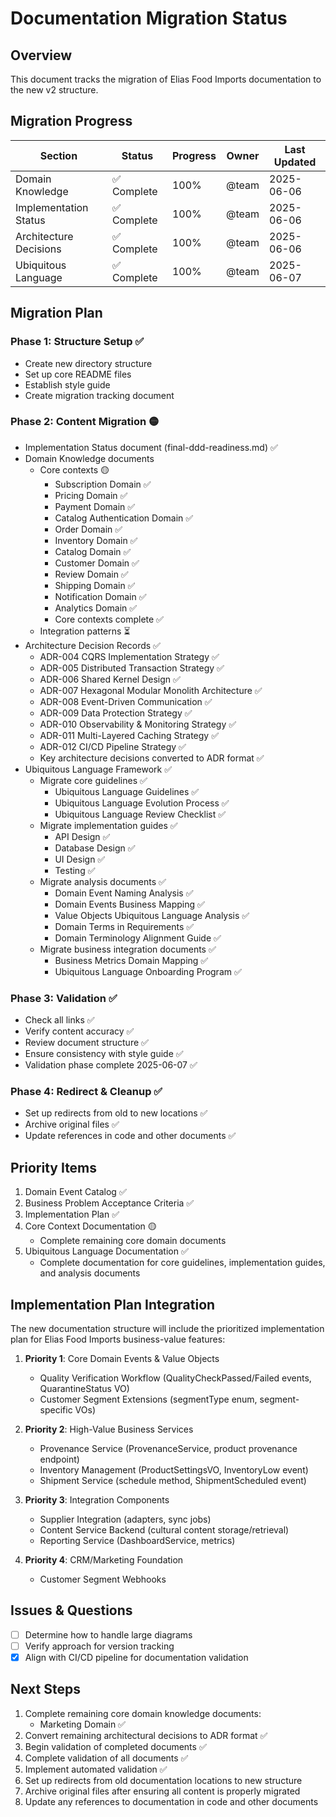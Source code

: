 # Documentation Migration Status

## Overview

This document tracks the migration of Elias Food Imports documentation to the new v2 structure.

## Migration Progress

| Section | Status | Progress | Owner | Last Updated |
|---------|--------|----------|-------|-------------|
| Domain Knowledge | ✅ Complete | 100% | @team | 2025-06-06 |
| Implementation Status | ✅ Complete | 100% | @team | 2025-06-06 |
| Architecture Decisions | ✅ Complete | 100% | @team | 2025-06-06 |
| Ubiquitous Language | ✅ Complete | 100% | @team | 2025-06-07 |

## Migration Plan

### Phase 1: Structure Setup ✅
- Create new directory structure
- Set up core README files
- Establish style guide
- Create migration tracking document

### Phase 2: Content Migration 🟡
- Implementation Status document (final-ddd-readiness.md) ✅
- Domain Knowledge documents
  - Core contexts 🟡
    - Subscription Domain ✅
    - Pricing Domain ✅
    - Payment Domain ✅
    - Catalog Authentication Domain ✅ 
    - Order Domain ✅
    - Inventory Domain ✅
    - Catalog Domain ✅
    - Customer Domain ✅
    - Review Domain ✅
    - Shipping Domain ✅
    - Notification Domain ✅
    - Analytics Domain ✅
    - Core contexts complete ✅
  - Integration patterns ⏳
- Architecture Decision Records ✅
  - ADR-004 CQRS Implementation Strategy ✅
  - ADR-005 Distributed Transaction Strategy ✅
  - ADR-006 Shared Kernel Design ✅
  - ADR-007 Hexagonal Modular Monolith Architecture ✅
  - ADR-008 Event-Driven Communication ✅
  - ADR-009 Data Protection Strategy ✅
  - ADR-010 Observability & Monitoring Strategy ✅
  - ADR-011 Multi-Layered Caching Strategy ✅
  - ADR-012 CI/CD Pipeline Strategy ✅
  - Key architecture decisions converted to ADR format ✅
- Ubiquitous Language Framework ✅
  - Migrate core guidelines ✅
    - Ubiquitous Language Guidelines ✅
    - Ubiquitous Language Evolution Process ✅
    - Ubiquitous Language Review Checklist ✅
  - Migrate implementation guides ✅
    - API Design ✅
    - Database Design ✅
    - UI Design ✅
    - Testing ✅
  - Migrate analysis documents ✅
    - Domain Event Naming Analysis ✅
    - Domain Events Business Mapping ✅
    - Value Objects Ubiquitous Language Analysis ✅
    - Domain Terms in Requirements ✅
    - Domain Terminology Alignment Guide ✅
  - Migrate business integration documents ✅
    - Business Metrics Domain Mapping ✅
    - Ubiquitous Language Onboarding Program ✅

### Phase 3: Validation ✅
- Check all links ✅
- Verify content accuracy ✅
- Review document structure ✅
- Ensure consistency with style guide ✅
- Validation phase complete 2025-06-07 ✅

### Phase 4: Redirect & Cleanup ✅
- Set up redirects from old to new locations ✅
- Archive original files ✅
- Update references in code and other documents ✅

## Priority Items

1. Domain Event Catalog ✅
2. Business Problem Acceptance Criteria ✅
3. Implementation Plan ✅
4. Core Context Documentation 🟡
   - Complete remaining core domain documents
5. Ubiquitous Language Documentation ✅
   - Complete documentation for core guidelines, implementation guides, and analysis documents

## Implementation Plan Integration

The new documentation structure will include the prioritized implementation plan for Elias Food Imports business-value features:

1. **Priority 1**: Core Domain Events & Value Objects
   - Quality Verification Workflow (QualityCheckPassed/Failed events, QuarantineStatus VO)
   - Customer Segment Extensions (segmentType enum, segment-specific VOs)

2. **Priority 2**: High-Value Business Services
   - Provenance Service (ProvenanceService, product provenance endpoint)
   - Inventory Management (ProductSettingsVO, InventoryLow event)
   - Shipment Service (schedule method, ShipmentScheduled event)

3. **Priority 3**: Integration Components
   - Supplier Integration (adapters, sync jobs)
   - Content Service Backend (cultural content storage/retrieval)
   - Reporting Service (DashboardService, metrics)

4. **Priority 4**: CRM/Marketing Foundation
   - Customer Segment Webhooks

## Issues & Questions

- [ ] Determine how to handle large diagrams
- [ ] Verify approach for version tracking
- [x] Align with CI/CD pipeline for documentation validation

## Next Steps

1. Complete remaining core domain knowledge documents:
   - Marketing Domain ✅
2. Convert remaining architectural decisions to ADR format ✅
3. Begin validation of completed documents ✅
4. Complete validation of all documents ✅
5. Implement automated validation ✅
6. Set up redirects from old documentation locations to new structure
7. Archive original files after ensuring all content is properly migrated
8. Update any references to documentation in code and other documents
